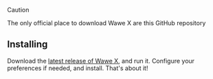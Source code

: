 > [!CAUTION]
> The only official place to download Wawe X are this GitHub repository 

 
 ## Installing
Download the [latest release of Wawe X](https://github.com/MaximErevanV2/WaweX/releases/tag/WaweMobile), and run it. Configure your preferences if needed, and install. That's about it!
